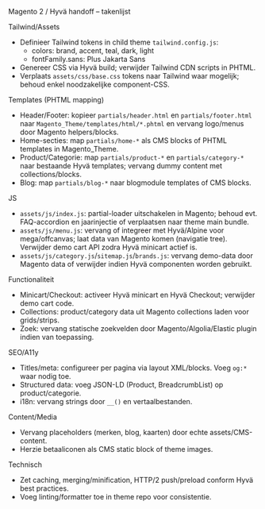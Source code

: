 Magento 2 / Hyvä handoff – takenlijst

Tailwind/Assets
- Definieer Tailwind tokens in child theme `tailwind.config.js`:
  - colors: brand, accent, teal, dark, light
  - fontFamily.sans: Plus Jakarta Sans
- Genereer CSS via Hyvä build; verwijder Tailwind CDN scripts in PHTML.
- Verplaats `assets/css/base.css` tokens naar Tailwind waar mogelijk; behoud enkel noodzakelijke component-CSS.

Templates (PHTML mapping)
- Header/Footer: kopieer `partials/header.html` en `partials/footer.html` naar `Magento_Theme/templates/html/*.phtml` en vervang logo/menus door Magento helpers/blocks.
- Home-secties: map `partials/home-*` als CMS blocks of PHTML templates in Magento_Theme.
- Product/Categorie: map `partials/product-*` en `partials/category-*` naar bestaande Hyvä templates; vervang dummy content met collections/blocks.
- Blog: map `partials/blog-*` naar blogmodule templates of CMS blocks.

JS
- `assets/js/index.js`: partial-loader uitschakelen in Magento; behoud evt. FAQ-accordion en jaarinjectie of verplaatsen naar theme main bundle.
- `assets/js/menu.js`: vervang of integreer met Hyvä/Alpine voor mega/offcanvas; laat data van Magento komen (navigatie tree). Verwijder demo cart API zodra Hyvä minicart actief is.
- `assets/js/category.js`/`sitemap.js`/`brands.js`: vervang demo-data door Magento data of verwijder indien Hyvä componenten worden gebruikt.

Functionaliteit
- Minicart/Checkout: activeer Hyvä minicart en Hyvä Checkout; verwijder demo cart code.
- Collections: product/category data uit Magento collections laden voor grids/strips.
- Zoek: vervang statische zoekvelden door Magento/Algolia/Elastic plugin indien van toepassing.

SEO/A11y
- Titles/meta: configureer per pagina via layout XML/blocks. Voeg `og:*` waar nodig toe.
- Structured data: voeg JSON-LD (Product, BreadcrumbList) op product/categorie.
- i18n: vervang strings door `__()` en vertaalbestanden.

Content/Media
- Vervang placeholders (merken, blog, kaarten) door echte assets/CMS-content.
- Herzie betaaliconen als CMS static block of theme images.

Technisch
- Zet caching, merging/minification, HTTP/2 push/preload conform Hyvä best practices.
- Voeg linting/formatter toe in theme repo voor consistentie.

